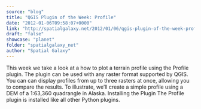 ```yaml
---
source: "blog"
title: "QGIS Plugin of the Week: Profile"
date: "2012-01-06T09:58:07+0000"
link: "http://spatialgalaxy.net/2012/01/06/qgis-plugin-of-the-week-profile/"
draft: "false"
showcase: "planet"
folder: "spatialgalaxy_net"
author: "Spatial Galaxy"
---
```


This week we take a look at a how to plot a terrain profile using the Profile plugin. The plugin can be used with any raster format supported by QGIS. You can can display profiles from up to three rasters at once, allowing you to compare the results. To illustrate, we&rsquo;ll create a simple profile using a DEM of a 1:63,360 quadrangle in Alaska.
Installing the Plugin The Profile plugin is installed like all other Python plugins.
